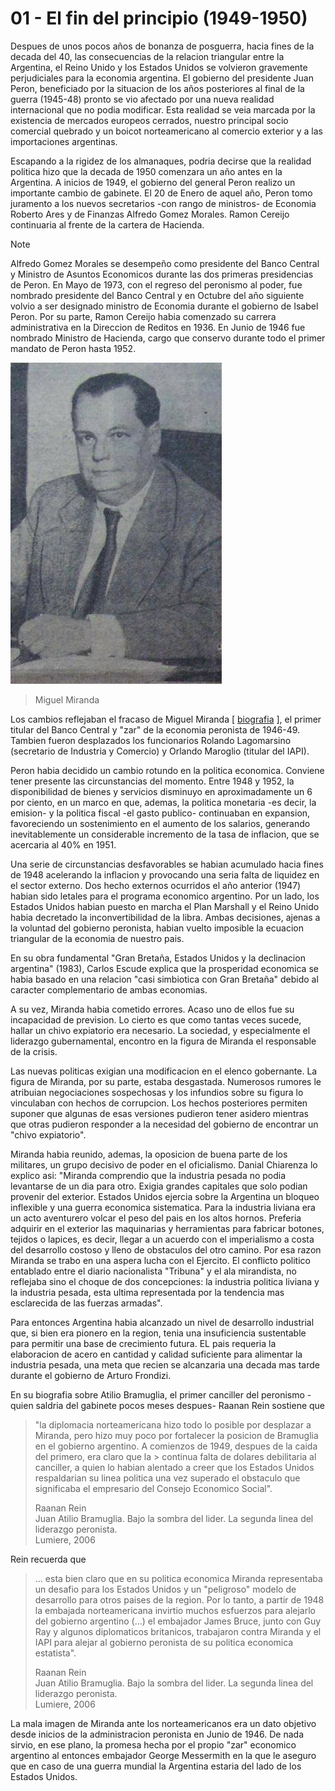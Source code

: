 # 01 - El fin del principio (1949-1950)

Despues de unos pocos años de bonanza de posguerra, hacia fines de la decada del 40, las consecuencias de la relacion triangular entre la Argentina, el Reino Unido y los Estados Unidos se volvieron 
gravemente perjudiciales para la economia argentina. El gobierno del presidente Juan Peron, beneficiado por la situacion de los años posteriores al final de la guerra (1945-48) pronto se vio 
afectado por una nueva realidad internacional que no podia modificar. Esta realidad se veia marcada por la existencia de mercados europeos cerrados, nuestro principal socio comercial quebrado y
un boicot norteamericano al comercio exterior y a las importaciones argentinas.

Escapando a la rigidez de los almanaques, podria decirse que la realidad politica hizo que la decada de 1950 comenzara un año antes en la Argentina. A inicios de 1949, el gobierno del general 
Peron realizo un importante cambio de gabinete. El 20 de Enero de aquel año, Peron tomo juramento a los nuevos secretarios -con rango de ministros- de Economia Roberto Ares y de Finanzas
Alfredo Gomez Morales. Ramon Cereijo continuaria al frente de la cartera de Hacienda.
> [!NOTE]
> Alfredo Gomez Morales se desempeño como presidente del Banco Central y Ministro de Asuntos Economicos durante las dos primeras presidencias de Peron. En Mayo de 1973, con el regreso del peronismo 
> al poder, fue nombrado presidente del Banco Central y en Octubre del año siguiente volvio a ser designado ministro de Economia durante el gobierno de Isabel Peron.
> Por su parte, Ramon Cereijo habia comenzado su carrera administrativa en la Direccion de Reditos en 1936. En Junio de 1946 fue nombrado Ministro de Hacienda, cargo que conservo durante
> todo el primer mandato de Peron hasta 1952.

![](/recursos/miguel-miranda.jpg)
> Miguel Miranda

Los cambios reflejaban el fracaso de Miguel Miranda [ [biografia](https://www.labaldrich.com.ar/los-olvidados-de-la-historia/economistas/miguel-miranda/) ], el primer titular del Banco Central y "zar" de la economia peronista de 1946-49. Tambien fueron desplazados los funcionarios Rolando 
Lagomarsino (secretario de Industria y Comercio) y Orlando Maroglio (titular del IAPI).

Peron habia decidido un cambio rotundo en la politica economica. Conviene tener presente las circunstancias del momento. Entre 1948 y 1952, la disponibilidad de bienes y servicios disminuyo 
en aproximadamente un 6 por ciento, en un marco en que, ademas, la politica monetaria -es decir, la emision- y la politica fiscal -el gasto publico- continuaban en expansion, favoreciendo
un sostenimiento en el aumento de los salarios, generando inevitablemente un considerable incremento de la tasa de inflacion, que se acercaria al 40% en 1951.

Una serie de circunstancias desfavorables se habian acumulado hacia fines de 1948 acelerando la inflacion y provocando una seria falta de liquidez en el sector externo. Dos hecho externos
ocurridos el año anterior (1947) habian sido letales para el programa economico argentino. Por un lado, los Estados Unidos habian puesto en marcha el Plan Marshall y el Reino Unido
habia decretado la inconvertibilidad de la libra. Ambas decisiones, ajenas a la voluntad del gobierno peronista, habian vuelto imposible la ecuacion triangular de la economia de nuestro pais.

En su obra fundamental "Gran Bretaña, Estados Unidos y la declinacion argentina" (1983), Carlos Escude explica que la prosperidad economica se habia basado en una relacion "casi simbiotica
con Gran Bretaña" debido al caracter complementario de ambas economias.

A su vez, Miranda habia cometido errores. Acaso uno de ellos fue su incapacidad de prevision. Lo cierto es que como tantas veces sucede, hallar un chivo expiatorio era necesario. La sociedad,
y especialmente el liderazgo gubernamental, encontro en la figura de Miranda el responsable de la crisis.

Las nuevas politicas exigian una modificacion en el elenco gobernante. La figura de Miranda, por su parte, estaba desgastada. Numerosos rumores le atribuian negociaciones sospechosas y los
infundios sobre su figura lo vinculaban con hechos de corrupcion. Los hechos posteriores permiten suponer que algunas de esas versiones pudieron tener asidero mientras que otras pudieron
responder a la necesidad del gobierno de encontrar un "chivo expiatorio".

Miranda habia reunido, ademas, la oposicion de buena parte de los militares, un grupo decisivo de poder en el oficialismo. Danial Chiarenza lo explico asi: "Miranda comprendio que la 
industria pesada no podia levantarse de un dia para otro. Exigia grandes capitales que solo podian provenir del exterior. Estados Unidos ejercia sobre la Argentina un bloqueo inflexible
y una guerra economica sistematica. Para la industria liviana era un acto aventurero volcar el peso del pais en los altos hornos. Preferia adquirir en el exterior las maquinarias y 
herramientas para fabricar botones, tejidos o lapices, es decir, llegar a un acuerdo con el imperialismo a costa del desarrollo costoso y lleno de obstaculos del otro camino. Por esa razon
Miranda se trabo en una aspera lucha con el Ejercito. El conflicto politico entablado entre el diario nacionalista "Tribuna" y el ala mirandista, no reflejaba sino el choque de dos concepciones:
la industria politica liviana y la industria pesada, esta ultima representada por la tendencia mas esclarecida de las fuerzas armadas".

Para entonces Argentina habia alcanzado un nivel de desarrollo industrial que, si bien era pionero en la region, tenia una insuficiencia sustentable para permitir una base de crecimiento 
futura. EL pais requeria la elaboracion de acero en cantidad y calidad suficiente para alimentar la industria pesada, una meta que recien se alcanzaria una decada mas tarde durante el 
gobierno de Arturo Frondizi.

En su biografia sobre Atilio Bramuglia, el primer canciller del peronismo -quien saldria del gabinete pocos meses despues- Raanan Rein sostiene que 

> "la diplomacia norteamericana hizo todo 
> lo posible por desplazar a Miranda, pero hizo muy poco por fortalecer la posicion de Bramuglia en el gobierno argentino. A comienzos de 1949, despues de la caida del primero, era claro que la > continua falta de dolares debilitaria al canciller, a quien lo habian alentado a creer que los Estados Unidos respaldarian su linea politica una vez superado el obstaculo que significaba el
> empresario del Consejo Economico Social".
>
> Raanan Rein <br>
> Juan Atilio Bramuglia. Bajo la sombra del lider. La segunda linea del liderazgo peronista. <br>
> Lumiere, 2006

Rein recuerda que
> ... esta bien claro que en su politica economica Miranda representaba un desafio para los Estados Unidos y un "peligroso" modelo de desarrollo para otros paises de la region.
> Por lo tanto, a partir de 1948 la embajada norteamericana invirtio muchos esfuerzos para alejarlo del gobierno argentino (...) el embajador James Bruce, junto con Guy Ray y algunos
> diplomaticos britanicos, trabajaron contra Miranda y el IAPI para alejar al gobierno peronista de su politica economica estatista".
>
> Raanan Rein <br>
> Juan Atilio Bramuglia. Bajo la sombra del lider. La segunda linea del liderazgo peronista. <br>
> Lumiere, 2006

La mala imagen de Miranda ante los norteamericanos era un dato objetivo desde inicios de la administracion peronista en Junio de 1946. De nada sirvio, en ese plano, la promesa hecha por el 
propio "zar" economico argentino al entonces embajador George Messermith en la que le aseguro que en caso de una guerra mundial la Argentina estaria del lado de los Estados Unidos.
